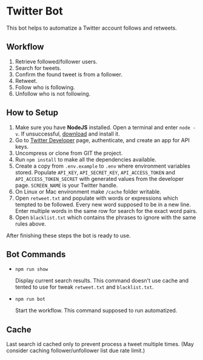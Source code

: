 # Twitter Bot

This bot helps to automatize a Twitter account follows and retweets.

## Workflow

1. Retrieve followed/follower users.
2. Search for tweets.
3. Confirm the found tweet is from a follower.
4. Retweet.
5. Follow who is following.
6. Unfollow who is not following.

## How to Setup

1. Make sure you have **NodeJS** installed. Open a terminal and enter `node -v`. If unsuccessful, [download](https://nodejs.org/en/) and install it.
2. Go to [Twitter Developer](https://developer.twitter.com/en/apps) page, authenticate, and create an app for API keys.
3. Uncompress or clone from GIT the project.
4. Run `npm install` to make all the dependencies available.
5. Create a copy from `.env.example` to `.env` where environment variables stored. Populate `API_KEY`, `API_SECRET_KEY`, `API_ACCESS_TOKEN` and `API_ACCESS_TOKEN_SECRET` with generated values from the developer page. `SCREEN_NAME` is your Twitter handle.
6. On Linux or Mac environment make `/cache` folder writable.
7. Open `retweet.txt` and populate with words or expressions which tempted to be followed. Every new word supposed to be in a new line. Enter multiple words in the same row for search for the exact word pairs.
8. Open `blacklist.txt` which contains the phrases to ignore with the same rules above.

After finishing these steps the bot is ready to use.

## Bot Commands

- `npm run show`

  Display current search results. This command doesn't use cache and tented to use for tweak `retweet.txt` and `blacklist.txt`.

- `npm run bot`

  Start the workflow. This command supposed to run automatized.

## Cache

Last search id cached only to prevent process a tweet multiple times.
(May consider caching follower/unfollower list due rate limit.)
